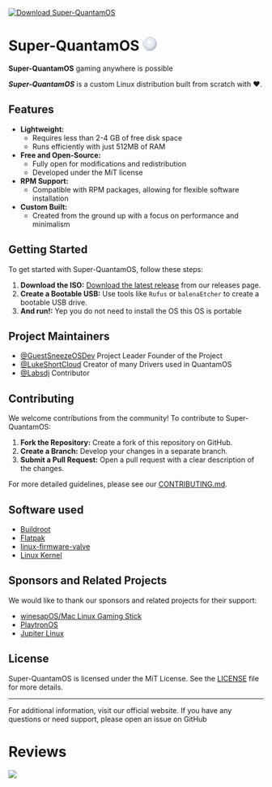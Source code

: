 [![Download Super-QuantamOS](https://img.shields.io/sourceforge/dm/super-quantamos.svg)](https://sourceforge.net/projects/super-quantamos/files/latest/download)
# Super-QuantamOS <img src="https://raw.githubusercontent.com/NicklasVraa/NovaOS/935660d1cb80a06e14928aca683d863821be58ea/meta/logo.svg" width="28"/>
**Super-QuantamOS** gaming anywhere is possible

***Super-QuantamOS*** is a custom Linux distribution built from scratch with ❤️. 
## Features

- **Lightweight:** 
  - Requires less than 2-4 GB of free disk space
  - Runs efficiently with just 512MB of RAM
- **Free and Open-Source:**
  - Fully open for modifications and redistribution
  - Developed under the MiT license
- **RPM Support:**
  - Compatible with RPM packages, allowing for flexible software installation
- **Custom Built:**
  - Created from the ground up with a focus on performance and minimalism

## Getting Started

To get started with Super-QuantamOS, follow these steps:

1. **Download the ISO:** [Download the latest release](#) from our releases page.
2. **Create a Bootable USB:** Use tools like `Rufus` or `balenaEtcher` to create a bootable USB drive.
3. **And run!:** Yep you do not need to install the OS this OS is portable

## Project Maintainers

- [@GuestSneezeOSDev](https://github.com/GuestSneezeOSDev) Project Leader Founder of the Project
- [@LukeShortCloud](https://github.com/LukeShortCloud) Creator of many Drivers used in QuantamOS 
- [@Labsdj](https://github.com/Labsdj) Contributor

## Contributing

We welcome contributions from the community! To contribute to Super-QuantamOS:

1. **Fork the Repository:** Create a fork of this repository on GitHub.
2. **Create a Branch:** Develop your changes in a separate branch.
3. **Submit a Pull Request:** Open a pull request with a clear description of the changes.

For more detailed guidelines, please see our [CONTRIBUTING.md](CONTRIBUTING.md).

## Software used
* [Buildroot](https://buildroot.org/)
* [Flatpak](https://github.com/flatpak/flatpak)
* [linux-firmware-valve](https://aur.archlinux.org/packages/linux-firmware-valve)
* [Linux Kernel](https://github.com/torvalds/linux)

## Sponsors and Related Projects

We would like to thank our sponsors and related projects for their support:

- [winesapOS/Mac Linux Gaming Stick](https://github.com/LukeShortCloud/winesapOS)
- [PlaytronOS](https://playtron.one)
- [Jupiter Linux](https://github.com/GuestSneezeOSDev/Jupiter-Linux/tree/main)

## License

Super-QuantamOS is licensed under the MiT License. See the [LICENSE](LICENSE) file for more details.

---

For additional information, visit our official website. If you have any questions or need support, please open an issue on GitHub

# Reviews
[<img src="https://github.com/user-attachments/assets/458d47f8-a6e7-407d-8c9d-a93c49ca7edd" width="100"/>](https://sourceforge.net/p/super-quantamos/)
